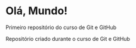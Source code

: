 # Olá, Mundo!
 Primeiro repositório do curso de Git e GitHub

 Repositório criado durante o curso de Git e GitHub
